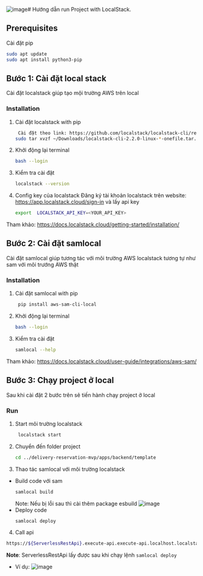 ![image](https://github.com/luctq-3361/local-development-with-localstack-tutorial/assets/144312162/a866f249-9200-45dd-ad0f-eebbf481aa0d)# Hướng dẫn run Project with LocalStack.
## Prerequisites
Cài đặt pip
  ```sh
 sudo apt update
sudo apt install python3-pip
  ```
##  Bước 1: Cài đặt local stack
Cài đặt localstack giúp tạo mội trường AWS trên local

### Installation
1. Cài đặt localstack with pip
   ```sh
    Cài đặt theo link: https://github.com/localstack/localstack-cli/releases/download/v2.2.0/localstack-cli-2.2.0-linux-amd64-onefile.tar.gz
   sudo tar xvzf ~/Downloads/localstack-cli-2.2.0-linux-*-onefile.tar.gz -C /usr/local/bin
   ```
2. Khởi động lại terminal
   ```sh
   bash --login
   ```  
3. Kiểm tra cài đặt
   ```sh
   localstack --version
   ```
4. Config key của localstack
Đăng ký tài khoản localstack trên website: https://app.localstack.cloud/sign-in và lấy api key
   ```sh
   export  LOCALSTACK_API_KEY=<YOUR_API_KEY>
   ```
   
Tham khảo: https://docs.localstack.cloud/getting-started/installation/
##  Bước 2: Cài đặt samlocal 
Cài đặt samlocal giúp tương tác với môi trường AWS localstack tương tự như sam với môi trướng AWS thật

### Installation
1. Cài đặt samlocal with pip
   ```sh
    pip install aws-sam-cli-local
   ```
2. Khởi động lại terminal
   ```sh
   bash --login
   ```  
3. Kiểm tra cài đặt
   ```sh
   samlocal --help
   ```
Tham khảo: https://docs.localstack.cloud/user-guide/integrations/aws-sam/
##  Bước 3: Chạy project ở local
Sau khi cài đặt 2 bước trên sẽ tiến hành chạy project ở local

###  Run
1. Start môi trường localstack
   ```sh
    localstack start
   ```

2. Chuyển đến  folder project
   ```sh
   cd ../delivery-reservation-mvp/apps/backend/template
   ```
 3. Thao tác samlocal với môi trường localstack 
 - Build code với sam
    ```sh
   samlocal build
   ```
   Note: Nếu bị lỗi sau thì cài thêm package esbuild
   ![image](https://github.com/luctq-3361/local-development-with-localstack-tutorial/assets/144312162/3e1fe8a5-4e51-42db-944b-6932d170b774)
 - Deploy code 
   ```sh
   samlocal deploy
   ```
 4. Call api 
   ```sh
   https://${ServerlessRestApi}.execute-api.execute-api.localhost.localstack.cloud:4566/Prod/${api}
   ```
  **Note**: ServerlessRestApi lấy được sau khi chạy lệnh `samlocal deploy`
- Ví dụ:
![image](https://github.com/luctq-3361/local-development-with-localstack-tutorial/assets/144312162/4ab2623a-98bd-489a-a580-568f0314b961)

